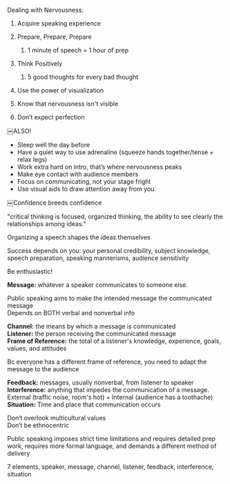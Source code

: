 Dealing with Nervousness:

1. Acquire speaking experience
2. Prepare, Prepare, Prepare
    
    1. 1 minute of speech = 1 hour of prep
3. Think Positively
    
    1. 5 good thoughts for every bad thought
4. Use the power of visualization
5. Know that nervousness isn't visible
6. Don’t expect perfection

￼ALSO!

- Sleep well the day before
- Have a quiet way to use adrenaline (squeeze hands together/tense + relax legs)
- Work extra hard on intro, that’s where nervousness peaks
- Make eye contact with audience members
- Focus on communicating, not your stage fright
- Use visual aids to draw attention away from you

￼Confidence breeds confidence
 
"critical thinking is focused, organized thinking, the ability to see clearly the relationships among ideas."
 
Organizing a speech shapes the ideas themselves
 
Success depends on you: your personal credibility, subject knowledge, speech preparation, speaking mannerisms, audience sensitivity
 
Be enthusiastic!
 
**Message:** whatever a speaker communicates to someone else.
 
Public speaking aims to make the intended message the communicated message  
Depends on BOTH verbal and nonverbal info
 
**Channel:** the means by which a message is communicated  
**Listener:** the person receiving the communicated message  
**Frame of Reference:** the total of a listener's knowledge, experience, goals, values, and attitudes
 
Bc everyone has a different frame of reference, you need to adapt the message to the audience
 
**Feedback:** messages, usually nonverbal, from listener to speaker  
**Interference:** anything that impedes the communication of a message.  
External (traffic noise, room's hot) + Internal (audience has a toothache)  
**Situation:** Time and place that communication occurs
 
Don’t overlook multicultural values  
Don’t be ethnocentric
 
Public speaking imposes strict time limitations and requires detailed prep work, requires more formal language, and demands a different method of delivery
 
7 elements, speaker, message, channel, listener, feedback, interference, situation